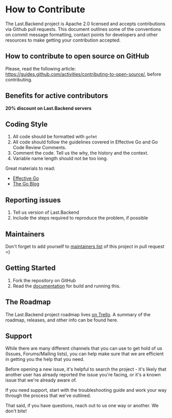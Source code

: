 # How to Contribute

The Last.Backend project is Apache 2.0 licensed and accepts contributions via Github pull requests. This document outlines some of the conventions on commit message formatting, contact points for developers and other resources to make getting your contribution accepted.

## How to contribute to open source on GitHub

Please, read the following article: https://guides.github.com/activities/contributing-to-open-source/, before contributing.

## Benefits for active contributors

**20% discount on Last.Backend servers**

## Coding Style

1. All code should be formatted with `gofmt`
2. All code should follow the guidelines covered in Effective Go and Go Code Review Comments.
3. Comment the code. Tell us the why, the history and the context.
4. Variable name length should not be too long.

Great materials to read:
* [Effective Go](https://golang.org/doc/effective_go.html)
* [The Go Blog](https://blog.golang.org)

## Reporting issues

1. Tell us version of Last.Backend
2. Include the steps required to reproduce the problem, if possible

## Maintainers

Don't forget to add yourself to [maintainers list](https://github.com/lastbackend/lastbackend/blob/master/MAINTAINERS.md) of this project in pull request =)

## Getting Started

1. Fork the repository on GitHub
2. Read the [documentation](https://github.com/lastbackend/lastbackend/wiki/Getting-Started) for build and running this.

## The Roadmap

The Last.Backend project roadmap lives [on Trello](https://trello.com/b/XvLpWB8k/last-backend). A summary of the roadmap, releases, and other info can be found here.

## Support

While there are many different channels that you can use to get hold of us (Issues, Forums/Mailing lists), you can help make sure that we are efficient in getting you the help that you need.

Before opening a new issue, it's helpful to search the project - it's likely that another user has already reported the issue you're facing, or it's a known issue that we're already aware of.

If you need support, start with the troubleshooting guide and work your way through the process that we've outlined.

That said, if you have questions, reach out to us one way or another. We don't bite!
